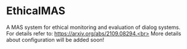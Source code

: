 # EthicalMAS
 A MAS system for ethical monitoring and evaluation of dialog systems.<br>
 For details refer to: https://arxiv.org/abs/2109.08294.<br>
 More details about configuration will be added soon!

